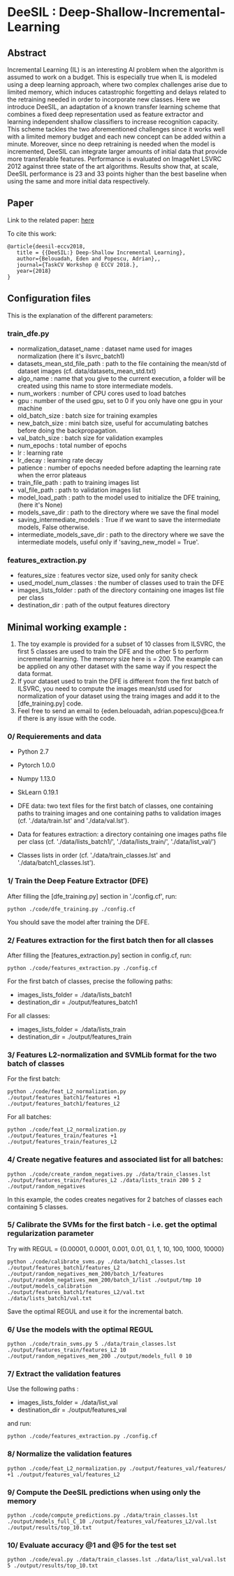 # DeeSIL : Deep-Shallow-Incremental-Learning
## Abstract
Incremental Learning (IL) is an interesting AI problem when the algorithm is assumed to work on a budget. This is especially true when IL is modeled using a deep learning approach, where two complex challenges arise due to limited memory, which induces catastrophic forgetting and delays related to the retraining needed in order to incorporate new classes. 
Here we introduce DeeSIL, an adaptation of a known transfer learning scheme that combines a fixed deep representation used as feature extractor and learning independent shallow classifiers to increase recognition capacity. This scheme tackles the two aforementioned challenges since it works well with a limited memory budget and each new concept can be added within a minute. Moreover, since no deep retraining is needed when the model is incremented, DeeSIL can integrate larger amounts of initial data that provide more transferable features. 
Performance is evaluated on ImageNet LSVRC 2012 against three state of the art algorithms. Results show that, at scale, DeeSIL performance is 23 and 33 points higher than the best baseline when using the same and more initial data respectively.   

## Paper
Link to the related paper: [here](http://openaccess.thecvf.com/content_ECCVW_2018/papers/11130/Belouadah_DeeSIL_Deep-Shallow_Incremental_Learning._ECCVW_2018_paper.pdf)  
    

To cite this work:  


    @article{deesil-eccv2018,
       title = {{DeeSIL:} Deep-Shallow Incremental Learning},
       author={Belouadah, Eden and Popescu, Adrian},,
       journal={TaskCV Workshop @ ECCV 2018.},
       year={2018}
    }


## Configuration files

This is the explanation of the different parameters:

### train_dfe.py

* normalization_dataset_name : dataset name used for images normalization (here it's ilsvrc_batch1)
* datasets_mean_std_file_path : path to the file containing the mean/std of dataset images (cf. data/datasets_mean_std.txt)
* algo_name : name that you give to the current execution, a folder will be created using this name to store intermediate models.
* num_workers : number of CPU cores used to load batches
* gpu : number of the used gpu, set to 0 if you only have one gpu in your machine
* old_batch_size : batch size for training examples  
* new_batch_size : mini batch size, useful for accumulating batches before doing the backpropagation.  
* val_batch_size : batch size for validation examples
* num_epochs : total number of epochs
* lr : learning rate
* lr_decay : learning rate decay
* patience : number of epochs needed before adapting the learning rate when the error plateaus  
* train_file_path : path to training images list
* val_file_path : path to validation images list
* model_load_path : path to the model used to initialize the DFE training, (here it's None)
* models_save_dir : path to the directory where we save the final model 
* saving_intermediate_models : True if we want to save the intermediate models, False otherwise. 
* intermediate_models_save_dir : path to the directory where we save the intermediate models, useful only if 'saving_new_model = True'.  

### features_extraction.py

* features_size : features vector size, used only for sanity check
* used_model_num_classes : the number of classes used to train the DFE
* images_lists_folder : path of the directory containing one images list file per class
* destination_dir : path of the output features directory

## Minimal working example : 
1. The toy example is provided for a subset of 10 classes from ILSVRC, the first 5 classes are used to train the DFE and the other 5 to perform incremental learning. The memory size here is = 200. The example can be applied on any other dataset with the same way if you respect the data format. 
2. If your dataset used to train the DFE is different from the first batch of ILSVRC, you need to compute the images mean/std used for normalization of your dataset using the traing images and add it to the [dfe_training.py] code.
3. Feel free to send an email to  {eden.belouadah, adrian.popescu}@cea.fr if there is any issue with the code.

### 0/ Requierements and data
* Python 2.7
* Pytorch 1.0.0
* Numpy 1.13.0
* SkLearn 0.19.1

* DFE data: two text files for the first batch of classes, one containing paths to training images and one containing paths to validation images (cf. './data/train.lst' and './data/val.lst').

* Data for features extraction: a directory containing one images paths file per class (cf. './data/lists_batch1/', './data/lists_train/', './data/list_val/')

* Classes lists in order (cf. './data/train_classes.lst' and './data/batch1_classes.lst'). 


### 1/ Train the Deep Feature Extractor (DFE)
After filling the [dfe_training.py] section in './config.cf', run:
```
python ./code/dfe_training.py ./config.cf
```

You should save the model after training the DFE.

### 2/ Features extraction for the first batch then for all classes
After filling the [features_extraction.py] section in config.cf, run:
```
python ./code/features_extraction.py ./config.cf
```

For the first batch of classes, precise the following paths:

* images_lists_folder = ./data/lists_batch1
* destination_dir = ./output/features_batch1

For all classes:

* images_lists_folder = ./data/lists_train
* destination_dir = ./output/features_train


### 3/ Features L2-normalization and SVMLib format for the two batch of classes
For the first batch:
```
python ./code/feat_L2_normalization.py ./output/features_batch1/features +1 ./output/features_batch1/features_L2
```

For all batches:
```
python ./code/feat_L2_normalization.py ./output/features_train/features +1 ./output/features_train/features_L2
```

### 4/ Create negative features and associated list for all batches:
```
python ./code/create_random_negatives.py ./data/train_classes.lst ./output/features_train/features_L2 ./data/lists_train 200 5 2 ./output/random_negatives
```

In this example, the codes creates negatives for 2 batches of classes each containing 5 classes.


### 5/ Calibrate the SVMs for the first batch - i.e. get the optimal regularization parameter

Try with REGUL = {0.00001, 0.0001, 0.001, 0.01, 0.1, 1, 10, 100, 1000, 10000}

```
python ./code/calibrate_svms.py ./data/batch1_classes.lst ./output/features_batch1/features_L2 ./output/random_negatives_mem_200/batch_1/features ./output/random_negatives_mem_200/batch_1/list ./output/tmp 10 ./output/models_calibration ./output/features_batch1/features_L2/val.txt ./data/lists_batch1/val.txt
```

Save the optimal REGUL and use it for the incremental batch.

### 6/ Use the models with the optimal REGUL

```
python ./code/train_svms.py 5 ./data/train_classes.lst ./output/features_train/features_L2 10 ./output/random_negatives_mem_200 ./output/models_full 0 10
```


### 7/ Extract the validation features
Use the following paths :

* images_lists_folder = ./data/list_val
* destination_dir = ./output/features_val

and run:

```
python ./code/features_extraction.py ./config.cf
```

### 8/ Normalize the validation features
```
python ./code/feat_L2_normalization.py ./output/features_val/features/ +1 ./output/features_val/features_L2
```

### 9/ Compute the DeeSIL predictions when using only the memory
```
python ./code/compute_predictions.py ./data/train_classes.lst ./output/models_full_C_10 ./output/features_val/features_L2/val.lst ./output/results/top_10.txt
```
### 10/ Evaluate accuracy @1 and @5 for the test set
```
python ./code/eval.py ./data/train_classes.lst ./data/list_val/val.lst 5 ./output/results/top_10.txt
```
